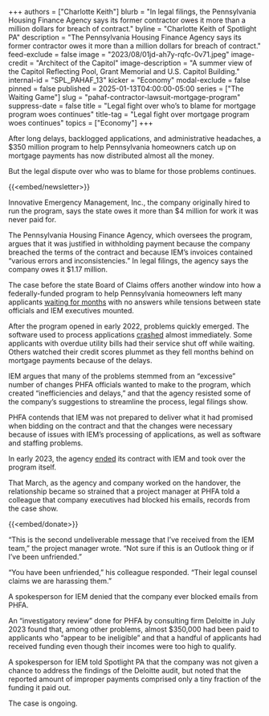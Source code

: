 +++
authors = ["Charlotte Keith"]
blurb = "In legal filings, the Pennsylvania Housing Finance Agency says its former contractor owes it more than a million dollars for breach of contract."
byline = "Charlotte Keith of Spotlight PA"
description = "The Pennsylvania Housing Finance Agency says its former contractor owes it more than a million dollars for breach of contract."
feed-exclude = false
image = "2023/08/01jd-ah7y-rqfc-0v71.jpeg"
image-credit = "Architect of the Capitol"
image-description = "A summer view of the Capitol Reflecting Pool, Grant Memorial and U.S. Capitol Building."
internal-id = "SPL_PAHAF_13"
kicker = "Economy"
modal-exclude = false
pinned = false
published = 2025-01-13T04:00:00-05:00
series = ["The Waiting Game"]
slug = "pahaf-contractor-lawsuit-mortgage-program"
suppress-date = false
title = "Legal fight over who’s to blame for mortgage program woes continues"
title-tag = "Legal fight over mortgage program woes continues"
topics = ["Economy"]
+++

After long delays, backlogged applications, and administrative headaches, a $350 million program to help Pennsylvania homeowners catch up on mortgage payments has now distributed almost all the money.

But the legal dispute over who was to blame for those problems continues.

{{<embed/newsletter>}}

Innovative Emergency Management, Inc., the company originally hired to run the program, says the state owes it more than $4 million for work it was never paid for.

The Pennsylvania Housing Finance Agency, which oversees the program, argues that it was justified in withholding payment because the company breached the terms of the contract and because IEM’s invoices contained “various errors and inconsistencies.” In legal filings, the agency says the company owes it $1.17 million.

The case before the state Board of Claims offers another window into how a federally-funded program to help Pennsylvania homeowners left many applicants <a href="https://www.spotlightpa.org/news/2023/01/pa-homeowner-mortgage-utility-assistance-fund/">waiting for months</a> with no answers while tensions between state officials and IEM executives mounted.

After the program opened in early 2022, problems quickly emerged. The software used to process applications <a href="https://whyy.org/articles/longed-for-pandemic-mortgage-assistance-program-launches-in-pa/">crashed</a> almost immediately. Some applicants with overdue utility bills had their service shut off while waiting. Others watched their credit scores plummet as they fell months behind on mortgage payments because of the delays.

IEM argues that many of the problems stemmed from an “excessive” number of changes PHFA officials wanted to make to the program, which created “inefficiencies and delays,” and that the agency resisted some of the company’s suggestions to streamline the process, legal filings show.

PHFA contends that IEM was not prepared to deliver what it had promised when bidding on the contract and that the changes were necessary because of issues with IEM’s processing of applications, as well as software and staffing problems.

In early 2023, the agency <a href="https://www.spotlightpa.org/news/2023/03/pa-mortgage-relief-delays-contractor/">ended</a> its contract with IEM and took over the program itself.

That March, as the agency and company worked on the handover, the relationship became so strained that a project manager at PHFA told a colleague that company executives had blocked his emails, records from the case show.

{{<embed/donate>}}

“This is the second undeliverable message that I’ve received from the IEM team,” the project manager wrote. “Not sure if this is an Outlook thing or if I’ve been unfriended.”

“You have been unfriended,” his colleague responded. “Their legal counsel claims we are harassing them.”

A spokesperson for IEM denied that the company ever blocked emails from PHFA.

An “investigatory review” done for PHFA by consulting firm Deloitte in July 2023 found that, among other problems, almost $350,000 had been paid to applicants who “appear to be ineligible” and that a handful of applicants had received funding even though their incomes were too high to qualify.

A spokesperson for IEM told Spotlight PA that the company was not given a chance to address the findings of the Deloitte audit, but noted that the reported amount of improper payments comprised only a tiny fraction of the funding it paid out.

The case is ongoing.

